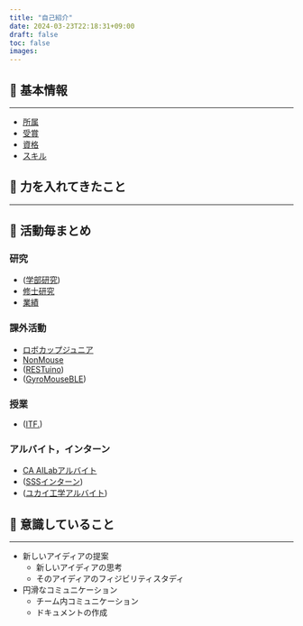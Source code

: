 ```yaml
---
title: "自己紹介"
date: 2024-03-23T22:18:31+09:00
draft: false
toc: false
images:
---
```



## 👤 基本情報
---
- [所属](/aboutme/#武山侑輝（たけやま-ゆうき）-/-Yuki-TAKEYAMA)
- [受賞](/aboutme/#-受賞)
- [資格](/aboutme/#-資格)
- [スキル](/aboutme/#-スキル)

## 💪 力を入れてきたこと
---


## 🏃 活動毎まとめ

### 研究
- ([学部研究](/product/#-学部卒業研究))
- [修士研究](/product/#-修士研究)
- [業績](/research/#-国内会議(査読なし))

### 課外活動
- [ロボカップジュニア](/product/#-ロボカップジュニアサッカー)
- [NonMouse](/product/#-nonmouse)
- ([RESTuino](/product/#-restuino))
- ([GyroMouseBLE](/product/#-gyromouseble))

### 授業
- ([ITF.](/product/#-itf))

### アルバイト，インターン
- [CA AILabアルバイト](/workexp/#CyberAgent株式会社-AI事業本部-対話エージェントチーム)
- ([SSSインターン](/workexp/#ソニーセミコンダクタソリューションズ株式会社-コーデックシステム開発部-4課))
- ([ユカイ工学アルバイト](/workexp/#ユカイ工学株式会社))
<!-- 
## 📚 分野毎まとめ

{{< image src="/img/exp.png" position="center" style="width:70%; border-radius: 8px;" >}} -->


## 🤔 意識していること
---
- 新しいアイディアの提案
    - 新しいアイディアの思考
    - そのアイディアのフィジビリティスタディ
- 円滑なコミュニケーション
    - チーム内コミュニケーション
    - ドキュメントの作成


